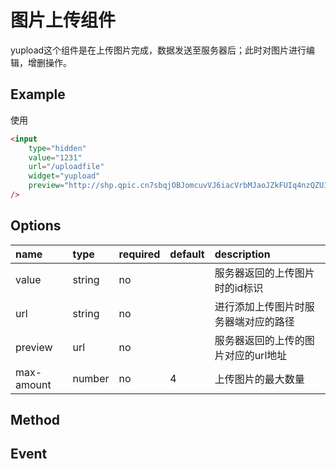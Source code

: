 # 图片上传组件

yupload这个组件是在上传图片完成，数据发送至服务器后；此时对图片进行编辑，增删操作。

## Example

使用

```html
<input
    type="hidden"
    value="1231"
    url="/uploadfile"
    widget="yupload"
    preview="http://shp.qpic.cn7sbqjOBJomcuvVJ6iacVrbMJaoJZkFUIq4nzQZUIqzTKziam7ibg/"
/>
```
## Options
|name|type|required|default|description|
|:---|:---|:---|:---|:---|
|value|string|no||服务器返回的上传图片时的id标识|
|url|string|no||进行添加上传图片时服务器端对应的路径|
|preview|url|no||服务器返回的上传的图片对应的url地址|
|max-amount|number|no|4|上传图片的最大数量|

## Method

## Event
